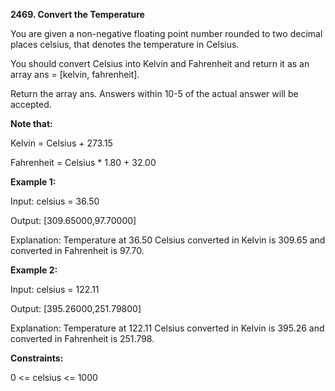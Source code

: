 **2469. Convert the Temperature**

You are given a non-negative floating point number rounded to two decimal places celsius, that denotes the temperature in Celsius.

You should convert Celsius into Kelvin and Fahrenheit and return it as an array ans = [kelvin, fahrenheit].

Return the array ans. Answers within 10-5 of the actual answer will be accepted.

**Note that:**

Kelvin = Celsius + 273.15

Fahrenheit = Celsius * 1.80 + 32.00 

**Example 1:**

Input: celsius = 36.50

Output: [309.65000,97.70000]

Explanation: Temperature at 36.50 Celsius converted in Kelvin is 309.65 and converted in Fahrenheit is 97.70.

**Example 2:**

Input: celsius = 122.11

Output: [395.26000,251.79800]

Explanation: Temperature at 122.11 Celsius converted in Kelvin is 395.26 and converted in Fahrenheit is 251.798. 

**Constraints:**

0 <= celsius <= 1000
